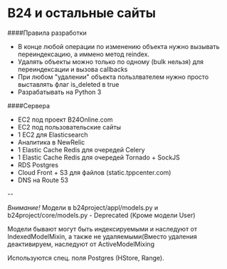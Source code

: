 B24 и остальные сайты
===

####Правила разработки
 + В конце любой операции по изменению объекта нужно вызывать переиндексацию, а иммено метод reindex.
 + Удалять объекты можно только по одному (bulk нельзя) для переиндексации и вызова callbacks
 + При любом "удалении" объекта пользлвателем нужно просто выставлять флаг is_deleted в true
 + Разрабатывать на Python 3


####Сервера

 + EC2 под проект B24Online.com
 + EC2 под пользовательские сайты
 + 1 EC2 для Elasticsearch
 + Аналитика в NewRelic
 + 1 Elastic Cache Redis для очередей Celery
 + 1 Elastic Cache Redis для очередей Tornado + SockJS
 + RDS Postgres
 + Cloud Front + S3 для файлов (static.tppcenter.com)
 + DNS на Route 53

--

*Внимание!* Модели в b24project/appl/models.py и b24project/core/models.py - Deprecated (Кроме модели User)

Модели бывают могут быть индексируемыми и наследуют от IndexedModelMixin,
а также не удаляемыми(Вместо удаления деактивируем, наследуют от ActiveModelMixing

Используются спец. поля Postgres (HStore, Range).
